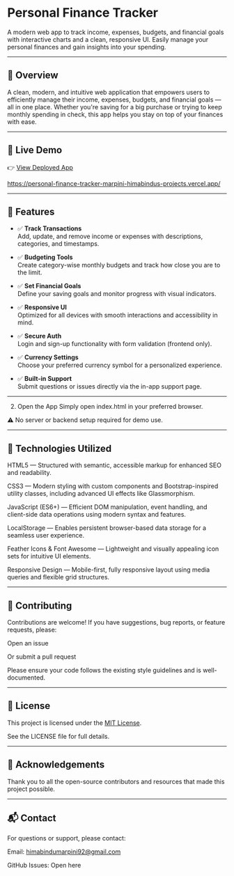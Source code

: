 # Personal Finance Tracker

A modern web app to track income, expenses, budgets, and financial goals with interactive charts and a clean, responsive UI. Easily manage your personal finances and gain insights into your spending.

---

## 💸 Overview

A clean, modern, and intuitive web application that empowers users to efficiently manage their income, expenses, budgets, and financial goals — all in one place. Whether you're saving for a big purchase or trying to keep monthly spending in check, this app helps you stay on top of your finances with ease.

---

## 🚀 Live Demo

👉 [View Deployed App](#)  

https://personal-finance-tracker-marpini-himabindus-projects.vercel.app/

---

## 🌟 Features

- ✅ **Track Transactions**  
  Add, update, and remove income or expenses with descriptions, categories, and timestamps.

- ✅ **Budgeting Tools**  
  Create category-wise monthly budgets and track how close you are to the limit.

- ✅ **Set Financial Goals**  
  Define your saving goals and monitor progress with visual indicators.

- ✅ **Responsive UI**  
  Optimized for all devices with smooth interactions and accessibility in mind.

- ✅ **Secure Auth**  
  Login and sign-up functionality with form validation (frontend only).

- ✅ **Currency Settings**  
  Choose your preferred currency symbol for a personalized experience.

- ✅ **Built-in Support**  
  Submit questions or issues directly via the in-app support page.

---

2. Open the App
Simply open index.html in your preferred browser.

⚠️ No server or backend setup required for demo use.

---

## 🧰 Technologies Utilized

HTML5 — Structured with semantic, accessible markup for enhanced SEO and readability.

CSS3 — Modern styling with custom components and Bootstrap-inspired utility classes, including advanced UI effects like Glassmorphism.

JavaScript (ES6+) — Efficient DOM manipulation, event handling, and client-side data operations using modern syntax and features.

LocalStorage — Enables persistent browser-based data storage for a seamless user experience.

Feather Icons & Font Awesome — Lightweight and visually appealing icon sets for intuitive UI elements.

Responsive Design — Mobile-first, fully responsive layout using media queries and flexible grid structures.

---

## 🤝 Contributing

Contributions are welcome! If you have suggestions, bug reports, or feature requests, please:

Open an issue

Or submit a pull request

Please ensure your code follows the existing style guidelines and is well-documented.

---

## 📄 License

This project is licensed under the [MIT License](https://github.com/bindu2607/personal-finance-tracker/blob/main/LICENSE).

See the LICENSE file for full details.


---

## 🙏 Acknowledgements

Thank you to all the open-source contributors and resources that made this project possible.

---

## 📬 Contact

For questions or support, please contact:

Email: himabindumarpini92@gmail.com

GitHub Issues: Open here

